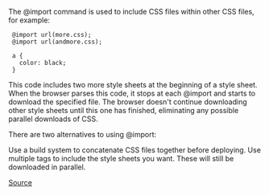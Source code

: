 The @import command is used to include CSS files within other CSS files, for example:

     @import url(more.css);
     @import url(andmore.css);

     a {
       color: black;
     }

This code includes two more style sheets at the beginning of a style sheet. When the browser parses this code,
it stops at each @import and starts to download the specified file. The browser doesn't continue downloading
other style sheets until this one has finished, eliminating any possible parallel downloads of CSS.

There are two alternatives to using @import:

Use a build system to concatenate CSS files together before deploying.
Use multiple <link> tags to include the style sheets you want. These will still be downloaded in parallel.

[Source](https://github.com/CSSLint/csslint/wiki/Disallow-%40import)
      